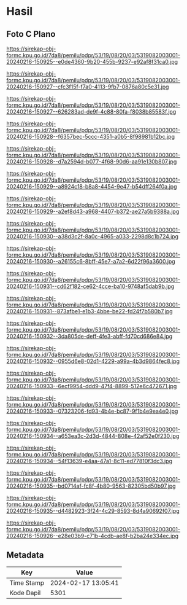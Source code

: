 # Hasil

## Foto C Plano

https://sirekap-obj-formc.kpu.go.id/7da8/pemilu/pdpr/53/19/08/20/03/5319082003001-20240216-150925--e0de4360-9b20-455b-9237-e92af8f31ca0.jpg

https://sirekap-obj-formc.kpu.go.id/7da8/pemilu/pdpr/53/19/08/20/03/5319082003001-20240216-150927--cfc3f15f-f7a0-4113-9fb7-0876a80c5e31.jpg

https://sirekap-obj-formc.kpu.go.id/7da8/pemilu/pdpr/53/19/08/20/03/5319082003001-20240216-150927--626283ad-de9f-4c88-80fa-f8038b85583f.jpg

https://sirekap-obj-formc.kpu.go.id/7da8/pemilu/pdpr/53/19/08/20/03/5319082003001-20240216-150928--f6357bec-5ccc-4351-a0b5-8f98981b12bc.jpg

https://sirekap-obj-formc.kpu.go.id/7da8/pemilu/pdpr/53/19/08/20/03/5319082003001-20240216-150928--d7a2594d-b077-4f68-90d6-aa91e130b807.jpg

https://sirekap-obj-formc.kpu.go.id/7da8/pemilu/pdpr/53/19/08/20/03/5319082003001-20240216-150929--a8924c18-b8a8-4454-9e47-b54dff264f0a.jpg

https://sirekap-obj-formc.kpu.go.id/7da8/pemilu/pdpr/53/19/08/20/03/5319082003001-20240216-150929--a2ef8d43-a968-4407-b372-ae27a5b9388a.jpg

https://sirekap-obj-formc.kpu.go.id/7da8/pemilu/pdpr/53/19/08/20/03/5319082003001-20240216-150930--a38d3c2f-8a0c-4965-a033-2298d8c1b724.jpg

https://sirekap-obj-formc.kpu.go.id/7da8/pemilu/pdpr/53/19/08/20/03/5319082003001-20240216-150930--a26155c6-8bff-45e7-a7a2-6d22f96a3600.jpg

https://sirekap-obj-formc.kpu.go.id/7da8/pemilu/pdpr/53/19/08/20/03/5319082003001-20240216-150931--cd62f182-ce62-4cce-ba10-9748af5dab9b.jpg

https://sirekap-obj-formc.kpu.go.id/7da8/pemilu/pdpr/53/19/08/20/03/5319082003001-20240216-150931--873afbe1-e1b3-4bbe-be22-fd24f7b580b7.jpg

https://sirekap-obj-formc.kpu.go.id/7da8/pemilu/pdpr/53/19/08/20/03/5319082003001-20240216-150932--3da805de-deff-4fe3-abff-fd70cd686e84.jpg

https://sirekap-obj-formc.kpu.go.id/7da8/pemilu/pdpr/53/19/08/20/03/5319082003001-20240216-150932--0955d6e8-02d1-4229-a99a-4b3d9864fec8.jpg

https://sirekap-obj-formc.kpu.go.id/7da8/pemilu/pdpr/53/19/08/20/03/5319082003001-20240216-150933--6ecf9954-ddd9-47f4-8899-512e6c472671.jpg

https://sirekap-obj-formc.kpu.go.id/7da8/pemilu/pdpr/53/19/08/20/03/5319082003001-20240216-150933--07323206-fd93-4b4e-bc87-9f1b4e9ea4e0.jpg

https://sirekap-obj-formc.kpu.go.id/7da8/pemilu/pdpr/53/19/08/20/03/5319082003001-20240216-150934--a653ea3c-2d3d-4844-808e-42af52e0f230.jpg

https://sirekap-obj-formc.kpu.go.id/7da8/pemilu/pdpr/53/19/08/20/03/5319082003001-20240216-150934--54f13639-e4aa-47a1-8c11-ed77810f3dc3.jpg

https://sirekap-obj-formc.kpu.go.id/7da8/pemilu/pdpr/53/19/08/20/03/5319082003001-20240216-150935--bd0714af-fc8f-4b80-9563-82305bd50b97.jpg

https://sirekap-obj-formc.kpu.go.id/7da8/pemilu/pdpr/53/19/08/20/03/5319082003001-20240216-150935--d4482923-3f24-4c29-8593-8d4a90692f07.jpg

https://sirekap-obj-formc.kpu.go.id/7da8/pemilu/pdpr/53/19/08/20/03/5319082003001-20240216-150926--e28e03b9-c71b-4cdb-ae8f-b2ba24e334ec.jpg


## Metadata

| Key        | Value               |
| ---------- | ------------------- |
| Time Stamp | 2024-02-17 13:05:41 |
| Kode Dapil | 5301                |



